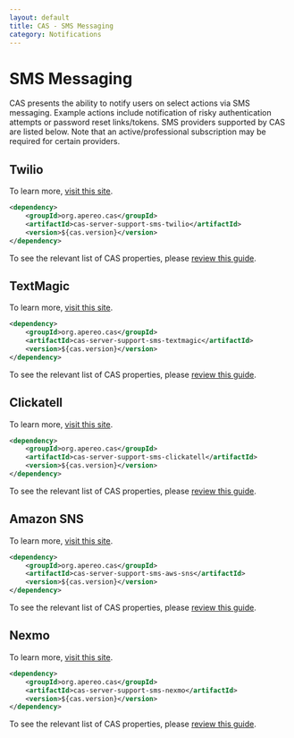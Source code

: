 ```yaml
---
layout: default
title: CAS - SMS Messaging
category: Notifications
---
```


# SMS Messaging

CAS presents the ability to notify users on select actions via SMS messaging. Example actions include notification of risky authentication attempts
or password reset links/tokens. SMS providers supported by CAS are listed below. Note that an active/professional subscription may be required for certain
providers.

## Twilio

To learn more, [visit this site](https://www.twilio.com/).

```xml
<dependency>
    <groupId>org.apereo.cas</groupId>
    <artifactId>cas-server-support-sms-twilio</artifactId>
    <version>${cas.version}</version>
</dependency>
```

To see the relevant list of CAS properties, please [review this guide](../configuration/Configuration-Properties.html#twilio).

## TextMagic

To learn more, [visit this site](https://www.textmagic.com/).

```xml
<dependency>
    <groupId>org.apereo.cas</groupId>
    <artifactId>cas-server-support-sms-textmagic</artifactId>
    <version>${cas.version}</version>
</dependency>
```

To see the relevant list of CAS properties, please [review this guide](../configuration/Configuration-Properties.html#textmagic).

## Clickatell

To learn more, [visit this site](http://www.clickatell.com/).

```xml
<dependency>
    <groupId>org.apereo.cas</groupId>
    <artifactId>cas-server-support-sms-clickatell</artifactId>
    <version>${cas.version}</version>
</dependency>
```

To see the relevant list of CAS properties, please [review this guide](../configuration/Configuration-Properties.html#clickatell).

## Amazon SNS

To learn more, [visit this site](https://docs.aws.amazon.com/sns).

```xml
<dependency>
    <groupId>org.apereo.cas</groupId>
    <artifactId>cas-server-support-sms-aws-sns</artifactId>
    <version>${cas.version}</version>
</dependency>
```

To see the relevant list of CAS properties, please [review this guide](../configuration/Configuration-Properties.html#amazon-sns).

## Nexmo

To learn more, [visit this site](https://dashboard.nexmo.com/).

```xml
<dependency>
    <groupId>org.apereo.cas</groupId>
    <artifactId>cas-server-support-sms-nexmo</artifactId>
    <version>${cas.version}</version>
</dependency>
```

To see the relevant list of CAS properties, please [review this guide](../configuration/Configuration-Properties.html#nexmo).
